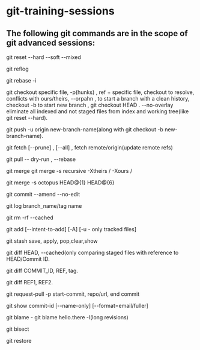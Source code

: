 # git-training-sessions
## The following git commands are in the scope of git advanced sessions:

git reset --hard --soft --mixed

git reflog

git rebase -i

git checkout specific file, -p(hunks) , ref + specific file, checkout to resolve, 
 conflicts with ours/theirs, --orpahn , to start a branch with a clean history, checkout -b to start new branch , git checkout HEAD . --no-overlay eliminate all indexed and not staged files from index and working tree(like git reset --hard).

git push -u origin new-branch-name(along with git checkout -b new-branch-name).

git fetch [--prune] , [--all] , fetch remote/origin(update remote refs) 

git pull -- dry-run , --rebase

git merge git merge -s recursive -Xtheirs / -Xours / <allow-unrelated-histories>

git merge -s octopus HEAD@{1} HEAD@{6}

git commit --amend --no-edit

git log branch_name/tag name

git rm -rf --cached

git add [--intent-to-add] [-A] [-u - only tracked files]

git stash save, apply, pop,clear,show

git diff HEAD, --cached(only comparing staged files with reference to HEAD/Commit ID.

git diff COMMIT_ID, REF, tag.

git diff REF1, REF2.

git request-pull -p start-commit, repo/url, end commit

git show commit-id [--name-only] [--format=email/fuller]

git blame -  git blame hello.there -l(long revisions)

git bisect

git restore

